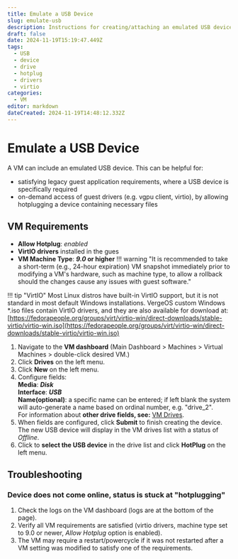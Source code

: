 ```yaml
---
title: Emulate a USB Device
slug: emulate-usb
description: Instructions for creating/attaching an emulated USB device to a VM
draft: false
date: 2024-11-19T15:19:47.449Z
tags:
  - USB
  - device
  - drive
  - hotplug
  - drivers
  - virtio
categories:
  - VM
editor: markdown
dateCreated: 2024-11-19T14:48:12.332Z
---
```


# Emulate a USB Device

A VM can include an emulated USB device. This can be helpful for:  

* satisfying legacy guest application requirements, where a USB device is specifically required
* on-demand access of guest drivers (e.g. vgpu client, virtio), by allowing hotplugging a device containing necessary files

## VM Requirements

* **Allow Hotplug**: *enabled*
* **VirtIO drivers** installed in the gues
* **VM Machine Type**: ***9.0* or higher**
!!! warning "It is recommended to take a short-term (e.g., 24-hour expiration) VM snapshot immediately prior to modifying a VM's hardware, such as machine type, to allow a rollback should the changes cause any issues with guest software."
  
!!! tip "VirtIO"
    Most Linux distros have built-in VirtIO support, but it is not standard in most default Windows installations. VergeOS custom Windows *.iso files contain VirtIO drivers, and they are also available for download at: [https://fedorapeople.org/groups/virt/virtio-win/direct-downloads/stable-virtio/virtio-win.iso](https://fedorapeople.org/groups/virt/virtio-win/direct-downloads/stable-virtio/virtio-win.iso)

1. Navigate to the **VM dashboard** (Main Dashboard > Machines > Virtual Machines > double-click desired VM.)
2. Click **Drives** on the left menu.
3. Click **New** on the left menu.
4. Configure fields:  
   **Media**: ***Disk***  
   **Interface**: ***USB***  
   **Name(optional)**: a specific name can be entered; if left blank the system will auto-generate a name based on ordinal number, e.g. "drive_2".  
    For information about **other drive fields, see:** [VM Drives](/product-guide/VMdrives).
5. When fields are configured, click **Submit** to finish creating the device. The new USB device will display in the VM drives list with a status of *Offline*.
6. Click to **select the USB device** in the drive list and click **HotPlug** on the left menu.

## Troubleshooting

### Device does not come online, status is stuck at "hotplugging"

1. Check the logs on the VM dashboard (logs are at the bottom of the page).
2. Verify all VM requirements are satisfied (virtio drivers, machine type set to 9.0 or newer, *Allow Hotplug* option is enabled).
3. The VM may require a restart/powercycle if it was not restarted after a VM setting was modified to satisfy one of the requirements.
